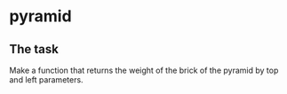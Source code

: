 # pyramid

## The task

Make a function that returns the weight of the brick of the pyramid by top and left parameters.
